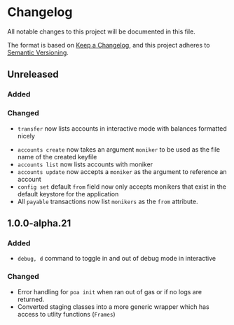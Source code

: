 # Changelog

All notable changes to this project will be documented in this file.

The format is based on [Keep a Changelog](https://keepachangelog.com/en/1.0.0/),
and this project adheres to [Semantic Versioning](https://semver.org/spec/v2.0.0.html).

## Unreleased

### Added

### Changed

-   `transfer` now lists accounts in interactive mode with balances formatted nicely

*   `accounts create` now takes an argument `moniker` to be used as the file name of the created keyfile
*   `accounts list` now lists accounts with moniker
*   `accounts update` now accepts a `moniker` as the argument to reference an account
*   `config set` default `from` field now only accepts monikers that exist in the default keystore for the application
*   All `payable` transactions now list `monikers` as the `from` attribute.

## 1.0.0-alpha.21

### Added

-   `debug, d` command to toggle in and out of debug mode in interactive

### Changed

-   Error handling for `poa init` when ran out of gas or if no logs are returned.
-   Converted staging classes into a more generic wrapper which has access to utlity functions (`Frames`)
